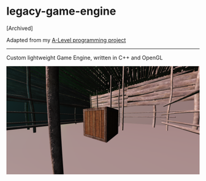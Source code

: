 # legacy-game-engine

[Archived]

Adapted from my [A-Level programming project](https://github.com/mathusela-archive/a-level-project)

---

Custom lightweight Game Engine, written in C++ and OpenGL

![image](docs/image.png)